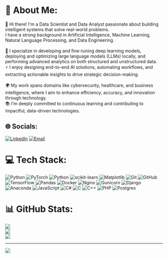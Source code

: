 # 💫 About Me:
👋 Hi there! I'm a Data Scientist and Data Analyst passionate about building intelligent systems that solve real-world problems.<br>I have a strong background in Artificial Intelligence, Machine Learning, Natural Language Processing, and Data Engineering.<br><br>🔬 I specialize in developing and fine-tuning deep learning models, deploying and optimizing large language models (LLMs) locally, and performing advanced analytics on both structured and unstructured data.<br>⚡ I enjoy designing end-to-end AI solutions, automating workflows, and extracting actionable insights to drive strategic decision-making.<br><br>🌍 My work spans domains like cybersecurity, healthcare, and business intelligence, where I aim to enhance efficiency, accuracy, and innovation through technology.<br>📚 I'm deeply committed to continuous learning and contributing to impactful, data-driven technologies.


## 🌐 Socials:
[![LinkedIn](https://img.shields.io/badge/LinkedIn-%230077B5.svg?logo=linkedin&logoColor=white)](https://www.linkedin.com/in/faisal-ahmed-ms/) 
[![Email](https://img.shields.io/badge/Email-D14836?logo=gmail&logoColor=white)](mailto:faisalahmed634@gmail.com)

# 💻 Tech Stack:
![Python](https://img.shields.io/badge/python-3670A0?style=for-the-badge&logo=python&logoColor=ffdd54) ![PyTorch](https://img.shields.io/badge/PyTorch-%23EE4C2C.svg?style=for-the-badge&logo=PyTorch&logoColor=white) ![Python](https://img.shields.io/badge/python-3670A0?style=for-the-badge&logo=python&logoColor=ffdd54) ![scikit-learn](https://img.shields.io/badge/scikit--learn-%23F7931E.svg?style=for-the-badge&logo=scikit-learn&logoColor=white) ![Matplotlib](https://img.shields.io/badge/Matplotlib-%23ffffff.svg?style=for-the-badge&logo=Matplotlib&logoColor=black) ![Git](https://img.shields.io/badge/git-%23F05033.svg?style=for-the-badge&logo=git&logoColor=white) ![GitHub](https://img.shields.io/badge/github-%23121011.svg?style=for-the-badge&logo=github&logoColor=white) ![TensorFlow](https://img.shields.io/badge/TensorFlow-%23FF6F00.svg?style=for-the-badge&logo=TensorFlow&logoColor=white) ![Pandas](https://img.shields.io/badge/pandas-%23150458.svg?style=for-the-badge&logo=pandas&logoColor=white) ![Docker](https://img.shields.io/badge/docker-%230db7ed.svg?style=for-the-badge&logo=docker&logoColor=white) ![Nginx](https://img.shields.io/badge/nginx-%23009639.svg?style=for-the-badge&logo=nginx&logoColor=white) ![Gunicorn](https://img.shields.io/badge/gunicorn-%298729.svg?style=for-the-badge&logo=gunicorn&logoColor=white) ![Django](https://img.shields.io/badge/django-%23092E20.svg?style=for-the-badge&logo=django&logoColor=white) ![Anaconda](https://img.shields.io/badge/Anaconda-%2344A833.svg?style=for-the-badge&logo=anaconda&logoColor=white) ![JavaScript](https://img.shields.io/badge/javascript-%23323330.svg?style=for-the-badge&logo=javascript&logoColor=%23F7DF1E) ![C#](https://img.shields.io/badge/c%23-%23239120.svg?style=for-the-badge&logo=csharp&logoColor=white) ![C](https://img.shields.io/badge/c-%2300599C.svg?style=for-the-badge&logo=c&logoColor=white) ![C++](https://img.shields.io/badge/c++-%2300599C.svg?style=for-the-badge&logo=c%2B%2B&logoColor=white) ![PHP](https://img.shields.io/badge/php-%23777BB4.svg?style=for-the-badge&logo=php&logoColor=white) ![Postgres](https://img.shields.io/badge/postgres-%23316192.svg?style=for-the-badge&logo=postgresql&logoColor=white)
# 📊 GitHub Stats:
![](https://github-readme-stats.vercel.app/api?username=fasial634&theme=dark&hide_border=false&include_all_commits=false&count_private=false)<br/>
![](https://nirzak-streak-stats.vercel.app/?user=fasial634&theme=dark&hide_border=false)<br/>
![](https://github-readme-stats.vercel.app/api/top-langs/?username=fasial634&theme=dark&hide_border=false&include_all_commits=false&count_private=false&layout=compact)

---
[![](https://visitcount.itsvg.in/api?id=fasial634&icon=0&color=0)](https://visitcount.itsvg.in)

<!-- Proudly created with GPRM ( https://gprm.itsvg.in ) -->
